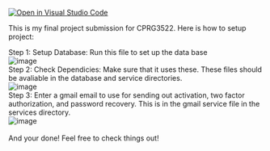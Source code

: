 [![Open in Visual Studio Code](https://classroom.github.com/assets/open-in-vscode-f059dc9a6f8d3a56e377f745f24479a46679e63a5d9fe6f495e02850cd0d8118.svg)](https://classroom.github.com/online_ide?assignment_repo_id=7524503&assignment_repo_type=AssignmentRepo)

This is my final project submission for CPRG3522. Here is how to setup project:

Step 1: Setup Database: Run this file to set up the data base<br>
![image](https://user-images.githubusercontent.com/11033071/164796587-7bd0e319-9016-4f86-ab29-54d2a4fb0403.png)
<br>
Step 2: Check Dependicies: Make sure that it uses these. These files should be avaliable in the database and service directories.<br>
![image](https://user-images.githubusercontent.com/11033071/164796531-c20607d1-223f-4743-a3ce-cbde476ef194.png)
<br>
Step 3: Enter a gmail email to use for sending out activation, two factor authorization, and password recovery. This is in the gmail service file in the services directory.<br>
![image](https://user-images.githubusercontent.com/11033071/164797065-108cfada-5096-4b41-baf4-dd11ed55f340.png)<br>
<br>
And your done! Feel free to check things out!

